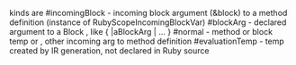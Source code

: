  kinds are 
    #incomingBlock -  incoming block argument (&block) to a method definition
			(instance of RubyScopeIncomingBlockVar)
    #blockArg -  declared argument to a Block , like { |aBlockArg |  ... }
    #normal   -  method or block temp or , other incoming arg to method definition
    #evaluationTemp - temp created by IR generation, not declared in Ruby source
  